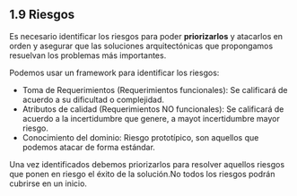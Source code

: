 ## 1.9 Riesgos

Es necesario identificar los riesgos para poder **priorizarlos** y
atacarlos en orden y asegurar que las soluciones arquitectónicas que
propongamos resuelvan los problemas más importantes.

Podemos usar un framework para identificar los riesgos:

-   Toma de Requerimientos (Requerimientos funcionales): Se calificará
    de acuerdo a su dificultad o complejidad.
-   Atributos de calidad (Requerimientos NO funcionales): Se calificará
    de acuerdo a la incertidumbre que genere, a mayot incertidumbre
    mayor riesgo.
-   Conocimiento del dominio: Riesgo prototípico, son aquellos que
    podemos atacar de forma estándar.

Una vez identificados debemos priorizarlos para resolver aquellos
riesgos que ponen en riesgo el éxito de la solución.No todos los riesgos
podrán cubrirse en un inicio.

